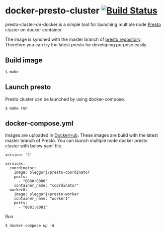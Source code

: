 # docker-presto-cluster [![Build Status](https://travis-ci.org/Oleggorj/presto-cluster-on-docker.svg?branch=master)](https://travis-ci.org/Oleggorj/presto-cluster-on-docker)

presto-cluster-on-docker is a simple tool for launching multiple node [Presto](https://prestodb.io/) cluster on docker container.

The image is synched with the master branch of [presto repository](https://github.com/prestodb/presto). Therefore you can try the latest presto for developing purpose easily.


## Build image

```
$ make
```

## Launch presto

Presto cluster can be launched by using docker-compose.

```
$ make run
```

## docker-compose.yml

Images are uploaded in [DockerHub](https://hub.docker.com/). These images are build with the latest master branch of Presto. You can launch multiple node docker presto cluster with below yaml file.

```
version: '2'

services:
  coordinator:
    image: oleggorj/presto-coordinator
    ports:
      - "8080:8080"
    container_name: "coordinator"
  worker0:
    image: oleggorj/presto-worker
    container_name: "worker1"
    ports:
      - "8081:8081"

```

Run

```
$ docker-compose up -d
```


